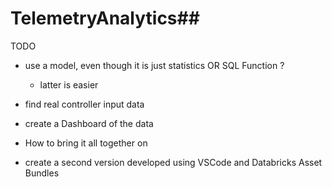 # TelemetryAnalytics##


TODO
- use a model, even though it is just statistics OR SQL Function ?
  - latter is easier
- find real controller input data
- create a Dashboard of the data 

- How to bring it all together on


- create a second version developed using VSCode and Databricks Asset Bundles


